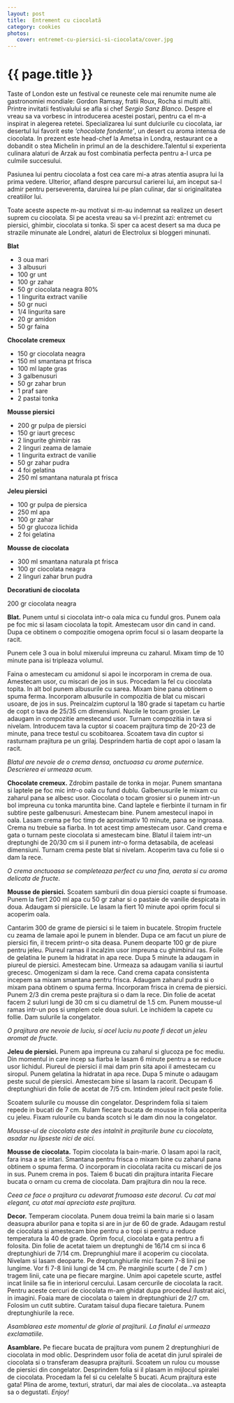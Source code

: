 ```yaml
---
layout: post
title:  Entrement cu ciocolată
category: cookies
photos:
   cover: entremet-cu-piersici-si-ciocolata/cover.jpg
---
```


# {{ page.title }}

Taste of London este un festival ce reuneste cele mai renumite nume ale gastronomiei mondiale: Gordon Ramsay, fratii Roux, Rocha si multi altii.
Printre invitatii festivalului se afla si chef *Sergio Sanz Blanco*. Despre el vreau sa va vorbesc in introducerea acestei postari, pentru ca el m-a inspirat in alegerea retetei. Specializarea lui sunt dulciurile cu ciocolata, iar desertul lui favorit este *‘chocolate fondente’*, un desert cu aroma intensa de ciocolata.
In prezent este head-chef la Ametsa in Londra, restaurant ce a dobandit o stea Michelin in primul an de la deschidere.Talentul si experienta culinara alaturi de Arzak au fost combinatia perfecta pentru a-l urca pe culmile succesului.

Pasiunea lui pentru ciocolata a fost cea care mi-a atras atentia asupra lui la prima vedere. Ulterior, afland despre parcursul carierei lui, am inceput sa-l admir pentru perseverenta, daruirea lui pe plan culinar, dar si originalitatea creatiilor lui.

Toate aceste aspecte m-au motivat si m-au indemnat sa realizez un desert suprem cu ciocolata. Si pe acesta vreau sa vi-l prezint azi: entremet cu piersici, ghimbir, ciocolata si tonka. Si sper ca acest desert sa ma duca pe strazile minunate ale Londrei, alaturi de Electrolux si bloggeri minunati.

**Blat**

- 3 oua mari
- 3 albusuri
- 100 gr unt
- 100 gr zahar
- 50 gr ciocolata neagra 80%
- 1 lingurita extract vanilie
- 50 gr nuci
- 1/4 lingurita sare
- 20 gr amidon
- 50 gr faina

**Chocolate cremeux**

- 150 gr ciocolata neagra
- 150 ml smantana pt frisca
- 100 ml lapte gras
- 3 galbenusuri
- 50 gr zahar brun
- 1 praf sare
- 2 pastai tonka

**Mousse piersici**

- 200 gr pulpa de piersici
- 150 gr iaurt grecesc
- 2 lingurite ghimbir ras
- 2 linguri zeama de lamaie
- 1 lingurita extract de vanilie
- 50 gr zahar pudra
- 4 foi gelatina
- 250 ml smantana naturala pt frisca

**Jeleu piersici**

- 100 gr pulpa de piersica
- 250 ml apa
- 100 gr zahar
- 50 gr glucoza lichida
- 2 foi gelatina

**Mousse de ciocolata**

- 300 ml smantana naturala pt frisca
- 100 gr ciocolata neagra
- 2 linguri zahar brun pudra

**Decoratiuni de ciocolata**

200 gr ciocolata neagra

**Blat.** Punem untul si ciocolata intr-o oala mica cu fundul gros. Punem oala pe foc mic si lasam ciocolata la topit. Amestecam usor din cand in cand. Dupa ce obtinem o compozitie omogena oprim focul si o lasam deoparte la racit.

Punem cele 3 oua in bolul mixerului impreuna cu zaharul. Mixam timp de 10 minute pana isi tripleaza volumul.

Faina o amestecam cu amidonul si apoi le incorporam in crema de oua. Amestecam usor, cu miscari de jos in sus. Procedam la fel cu ciocolata topita.
In alt bol punem albusurile cu sarea. Mixam bine pana obtinem o spuma ferma. Incorporam albusurile in compozitia de blat cu miscari usoare, de jos in sus.
Preincalzim cuptorul la 180 grade si tapetam cu hartie de copt o tava de 25/35 cm dimensiuni.
Nucile le tocam grosier. Le adaugam in compozitie amestecand usor. Turnam compozitia in tava si nivelam.
Introducem tava la cuptor si coacem prajitura timp de 20-23 de minute, pana trece testul cu scobitoarea.
Scoatem tava din cuptor si rasturnam prajitura pe un grilaj. Desprindem hartia de copt apoi o lasam la racit.

*Blatul are nevoie de o crema densa, onctuoasa cu arome puternice. Descrierea ei urmeaza acum.*

**Chocolate cremeux.** Zdrobim pastaile de tonka in mojar.
Punem smantana si laptele pe foc mic intr-o oala cu fund dublu. Galbenusurile le mixam cu zaharul pana se albesc usor. Ciocolata o tocam grosier si o punem intr-un bol impreuna cu tonka maruntita bine.
Cand laptele e fierbinte il turnam in fir subtire peste galbenusuri. Amestecam bine. Punem amestecul inapoi in oala. Lasam crema pe foc timp de aproximativ 10 minute, pana se ingroasa. Crema nu trebuie sa fiarba. In tot acest timp amestecam usor.
Cand crema e gata o turnam peste ciocolata si amestecam bine.
Blatul il taiem intr-un dreptunghi de 20/30 cm si il punem intr-o forma detasabila, de aceleasi dimensiuni.
Turnam crema peste blat si nivelam. Acoperim tava cu folie si o dam la rece.

*O crema onctuoasa se completeaza perfect cu una fina, aerata si cu aroma delicata de fructe.*

**Mousse de piersici.** Scoatem samburii din doua piersici coapte si frumoase. Punem la fiert 200 ml apa cu 50 gr zahar si o pastaie de vanilie despicata in doua. Adaugam si piersicile. Le lasam la fiert 10 minute apoi oprim focul si acoperim oala.

Cantarim 300 de grame de piersici si le taiem in bucatele. Stropim fructele cu zeama de lamaie apoi le punem in blender. Dupa ce am facut un piure de piersici fin, il trecem printr-o sita deasa.
Punem deoparte 100 gr de piure pentru jeleu.
Piureul ramas il incalzim usor impreuna cu ghimbirul ras. Foile de gelatina le punem la hidratat in apa rece. Dupa 5 minute la adaugam in piureul de piersici. Amestecam bine. Urmeaza sa adaugam vanilia si iaurtul grecesc. Omogenizam si dam la rece.
Cand crema capata consistenta incepem sa mixam smantana pentru frisca. Adaugam zaharul pudra si o mixam pana obtinem o spuma ferma.
Incorporam frisca in crema de piersici.
Punem 2/3 din crema peste prajitura si o dam la rece.
Din folie de acetat facem 2 suluri lungi de 30 cm si cu diametrul de 1.5 cm.
Punem mousse-ul ramas intr-un pos si umplem cele doua suluri. Le inchidem la capete cu follie. Dam sulurile la congelator.

*O prajitura are nevoie de luciu, si acel luciu nu poate fi decat un jeleu aromat de fructe.*

**Jeleu de piersici.** Punem apa impreuna cu zaharul si glucoza pe foc mediu. Din momentul in care incep sa fiarba le lasam 6 minute pentru a se reduce usor lichidul.
Piureul de piersici il mai dam prin sita apoi il amestecam cu siropul.
Punem gelatina la hidratat in apa rece. Dupa 5 minute o adaugam peste sucul de piersici.
Amestecam bine si lasam la racorit.
Decupam 6 dreptunghiuri din folie de acetat de 7/5 cm. Intindem jeleul racit peste folie.

Scoatem sulurile cu mousse din congelator. Desprindem folia si taiem repede in bucati de 7 cm. Rulam fiecare bucata de mousse in folia acoperita cu jeleu. Fixam rulourile cu banda scotch si le dam din nou la congelator.

*Mousse-ul de ciocolata este des intalnit in prajiturile bune cu ciocolata, asadar nu lipseste nici de aici.*

**Mousse de ciocolata.** Topim ciocolata la bain-marie. O lasam apoi la racit, fara insa a se intari.
Smantana pentru frisca o mixam bine cu zaharul pana obtinem o spuma ferma. O incorporam in ciocolata racita cu miscari de jos in sus. Punem crema in pos.
Taiem 6 bucati din prajitura intarita
Fiecare bucata o ornam cu crema de ciocolata. Dam prajitura din nou la rece.

*Ceea ce face o prajitura cu adevarat frumoasa este decorul. Cu cat mai elegant, cu atat mai apreciata este prajitura.*

**Decor.** Temperam ciocolata. Punem doua treimi la bain marie si o lasam deasupra aburilor pana e topita si are in jur de 60 de grade. Adaugam restul de ciocolata si amestecam bine pentru a o topi si pentru a reduce temperatura la 40 de grade. Oprim focul, ciocolata e gata pentru a fi folosita.
Din folie de acetat taiem un dreptunghi de 16/14 cm si inca 6 dreptunghiuri de 7/14 cm.
Dreprunghiul mare il acoperim cu ciocolata. Nivelam si lasam deoparte.
Pe dreptunghiurile mici facem 7-8 linii pe lungime. Vor fi 7-8 linii lungi de 14 cm.  Pe marginile scurte (  de 7 cm ) tragem linii, cate una pe fiecare margine. Unim apoi capetele scurte, astfel incat liniile sa fie in interiorul cercului. Lasam cercurile de ciocolata la racit. Pentru aceste cercuri de ciocolata m-am ghidat dupa procedeul ilustrat aici, in imagini.
Foaia mare de ciocolata o taiem in dreptunghiuri de 2/7 cm. Folosim un cutit subtire. Curatam taisul dupa fiecare taietura. Punem dreptunghiurile la rece.

*Asamblarea este momentul de glorie al prajiturii. La finalul ei urmeaza exclamatiile.*

**Asamblare.** Pe fiecare bucata de prajitura vom punem 2 dreptunghiuri de ciocolata in mod oblic.
Desprindem usor folia de acetat din jurul spiralei de ciocolata si o transferam deasupra prajiturii.
Scoatem un rulou cu mousse de piersici din congelator. Desprindem folia si il plasam in mijlocul spiralei de ciocolata. Procedam la fel si cu celelalte 5 bucati.
Acum prajitura este gata! Plina de arome, texturi, straturi, dar mai ales de ciocolata…va asteapta sa o degustati. *Enjoy!*